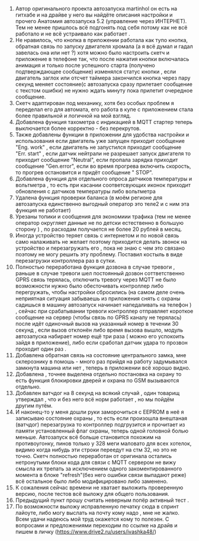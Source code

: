  1) Автор  оригинального проекта автозапуска martinhol он есть на гитхабе и на драйве у него вы найдёте описания настройки и прочего
Анатомия автозапуска 5.2 (управление через ИНТЕРНЕТ). Тем не менее пришлось всё подгонять под себя потому как не всё работало и не всё устраивало как работает .
 2) Не нравилось, что кнопка в приложении работала как тупо кнопка, обратная связь по запуску двигателя хромала (а я всё думал и гадал завелась она или нет ?) хотя можно было настроить скетч и приложение в телефоне так, что после нажатия кнопки включалась анимация и только после успешного старта (получено подтверждающее сообщение) изменялся статус кнопки , если двигатель заглох или отсчет таймера закончился кнопка через пару секунд меняет состояние(с автозапуска сразу прилетает сообщение с текстом ошибки) не нужно ждать минуту  пока прилетит очередное сообщение.
 3)   Скетч адаптирован под механику, хотя без особых проблем я переделал его для автомата, его работа в купе с приложением стала более правильной и логичной на мой взгляд.
4) Добавлена функция тахометра с индикацией в MQTT стартер теперь выключается более корректно - без перекрутов.
5) Также добавлены функции в приложении для удобства настройки и использования если двигатель уже запущен приходит сообщение "Eng. work" , если двигатель не запустился приходит сообщение "Err. start" , если датчик нейтрали не разрешает запуск двигателя то приходит сообщение "Neutral", если пропала зарядка приходит сообщение "Gen.error",  если во время прогрева включить скорость, то прогрев остановится и придёт сообщение " STOP".
6) Добавлена функция для отдельного опроса датчиков температуры и вольтметра , то есть при касании соответсвующих иконок приходит обновления с датчиков температуры либо вольтметра 
7) Удалена функция проверки баланса (в моём регионе для автозапуска единственно выгодный оператор это теле2 и с ним эта функция не работает)
8) Урезаны топики и сообщения для экономиии трафика (тем не менее оператор округляет данные не по детски естественно в большую сторону ) , по расходам получается не более 20 рублей в месяц.
9) Иногда устройство теряет связь с интернетом и по новой связь само налаживать не желает поэтому приходится делать звонок на устройство и перезагружать его , пока не знаю с чем это связано поэтому не могу решить эту проблему. Поставил костыль в виде перезагрузки контроллера раз в сутки.
10) Полностью переработана функция дозвона в случае тревоги , раньше в случае тревоги шел постоянный дозвон соттветственно GPRS  связь терялась, отключить тревогу через MQTT не было возможности нужно было обесточивать контроллер либо перегружать, чтобы настройки сбросились (на самом деле очень неприятная ситуация забываешь из приложения снять с охраны садишься в машину автозапуск начинает напедаливать на телефон ) , сейчас при срабатывании тревоги контроллер отправляет короткое сообщение на сервер (чтобы связь по GPRS каналу не терялась) после идёт одиночный вызов на указанный номер в течении 30 секунд , если вызов отклонён либо время вызова вышло, модуль автозапуска набирает номер ещё три раза ( можно его успокоить зайдя в приложение), либо если сработал датчик удара то прозвон проходит один раз .
 11) Добавлена обратная связь на состояние центрального замка, мне склерознику в помошь - много раз прийдя на работу задумывался замкнута машина или нет , теперь в приложении всё хорошо видно.
 12) Добавлена , точнее выделена отдельно постановка на охрану то есть функция блокировки дверей и охрана по GSM вызываются отдельно.
10) Добавлен ватчдог на 8 секунд на всякий случай , один товарищ утверждал , что и без него всё норм работает , но мы пойдём другим путём. 
 13) И наконец-то у меня дошли руки заморочиться с EEPROM в неё я записываю состояние охраны , то есть если произошла внештаная (ватчдог) 
перезагрузка то контроллер подгрузится и  прочитает из памяти установленный флаг охраны, теперь одной головной болью меньше. 
  Автозапуск всё больше становится похожим на противоугонку, пинов только у 328 меги маловато для всех хотелок, видимо когда нибудь эти строки переедут на стм 32, но это не точно. 
 Скетч полностью переработан от оригинала остались нетронутыми блоки кода для связи с MQTT сервером не вижу смысла их трепать за исключением одного закоментированного момента в блоке "refresh"(без него ошибки связи выпадают реже)  всё остальное было либо модифицировано либо заменено.
 14) К сожаления сейчас времени не хватает выложить проверенную версию, после тестов всё выложу для общего пользования.
 15) Предыдущий пункт прошу считать неверным попёр активный тест .
 16) По возможности выложу исправленную  печатку сюда в спринт лайоуте, либо могу выслать на почту кому надо , мне не жалко.  
  Всем удачи надеюсь мой труд окажется кому то полезен.
  С вопросами и предложениями  переходим по ссылке на драйв и пишем в личку (https://www.drive2.ru/users/ivashka48/)
